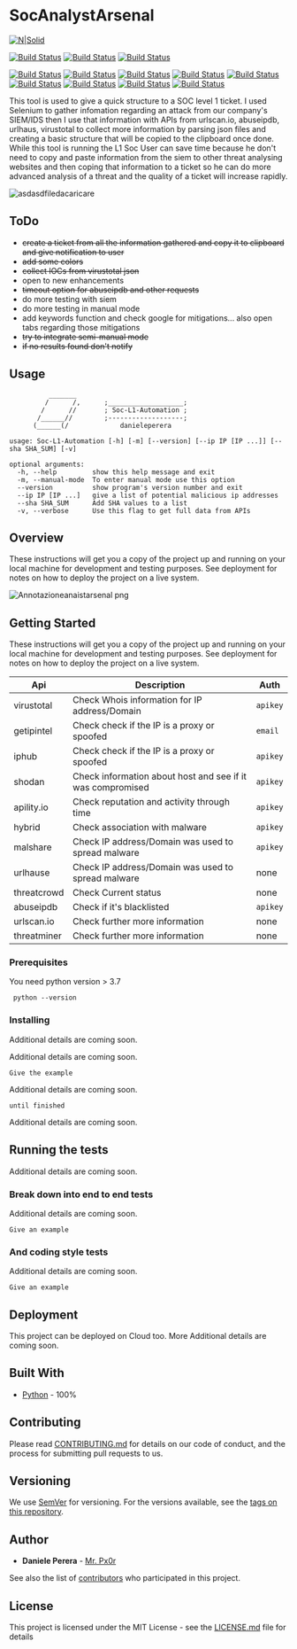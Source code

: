 # SocAnalystArsenal

[![N|Solid](https://camo.githubusercontent.com/5392ad6fb7875a2520001270f08309896b6cb25d/687474703a2f2f466f7254686542616467652e636f6d2f696d616765732f6261646765732f6d6164652d776974682d707974686f6e2e737667)](https://www.python.org/)

[![Build Status](https://img.shields.io/badge/Version-v0.0.1-brightgreen.svg)](https://shields.io/) [![Build Status](https://img.shields.io/badge/Status-Building-red.svg)](https://shields.io/) [![Build Status](https://img.shields.io/badge/Platform-windows10-blue.svg)](https://shields.io/)

[![Build Status](https://img.shields.io/badge/API-urlscan.io-lightgrey.svg)](https://urlscan.io/) [![Build Status](https://img.shields.io/badge/API-abuseipdb-lightgrey.svg)](https://www.abuseipdb.com/) [![Build Status](https://img.shields.io/badge/API-urlhaus-lightgrey.svg)](https://urlhaus.abuse.ch/) [![Build Status](https://img.shields.io/badge/API-shodan-lightgrey.svg)](https://www.virustotal.com/gui/home/upload) [![Build Status](https://img.shields.io/badge/API-apility.io-lightgrey.svg)](https://www.virustotal.com/gui/home/upload) [![Build Status](https://img.shields.io/badge/API-hybrid-lightgrey.svg)](https://www.virustotal.com/gui/home/upload) [![Build Status](https://img.shields.io/badge/API-malshare-lightgrey.svg)](https://www.virustotal.com/gui/home/upload) [![Build Status](https://img.shields.io/badge/API-threatcrowd-lightgrey.svg)](https://www.virustotal.com/gui/home/upload) [![Build Status](https://img.shields.io/badge/API-threatminer-lightgrey.svg)](https://www.virustotal.com/gui/home/upload)


This tool is used to give a quick structure to a SOC level 1 ticket. I used Selenium to gather infomation regarding an attack from our company's SIEM/IDS then I use that information with APIs from urlscan.io, abuseipdb, urlhaus, virustotal to collect more information by parsing json files and creating a basic structure that will be copied to the clipboard once done. While this tool is running the L1 Soc User can save time because he don't need to copy and paste information from the siem to other threat analysing websites and then coping that information to a ticket so he can do more advanced analysis of a threat and the quality of a ticket will increase rapidly.
  
![asdasdfiledacaricare](https://user-images.githubusercontent.com/45230107/55170057-2decdf80-5176-11e9-889c-a4f67fdb49f8.gif)


## ToDo
  - ~~create a ticket from all the information gathered and copy it to clipboard and give notification to user~~
  - ~~add some colors~~
  - ~~collect IOCs from virustotal json~~
  - open to new enhancements
  - ~~timeout option for abuseipdb and other requests~~
  - do more testing with siem
  - do more testing in manual mode
  - add keywords function and check google for mitigations... also open tabs regarding those mitigations
  - ~~try to integrate semi-manual mode~~
  - ~~if no results found don't notify~~

## Usage
```
          _______
         /      /,      ;___________________;
        /      //       ; Soc-L1-Automation ;
       /______//        ;-------------------;
      (______(/             danieleperera
      
usage: Soc-L1-Automation [-h] [-m] [--version] [--ip IP [IP ...]] [--sha SHA_SUM] [-v]

optional arguments:
  -h, --help         show this help message and exit
  -m, --manual-mode  To enter manual mode use this option
  --version          show program's version number and exit
  --ip IP [IP ...]   give a list of potential malicious ip addresses
  --sha SHA_SUM      Add SHA values to a list
  -v, --verbose      Use this flag to get full data from APIs
```
## Overview

These instructions will get you a copy of the project up and running on your local machine for development and testing purposes. See deployment for notes on how to deploy the project on a live system.

![Annotazioneanaistarsenal png](https://user-images.githubusercontent.com/45230107/56796380-b791da80-6812-11e9-9618-e8818df9ea99.jpg)


## Getting Started

These instructions will get you a copy of the project up and running on your local machine for development and testing purposes. See deployment for notes on how to deploy the project on a live system.

| Api         | Description                                                | Auth    |
|-------------|------------------------------------------------------------|---------|
| virustotal  | Check Whois information for IP address/Domain              | `apikey`|
| getipintel  | Check check if the IP is a proxy or spoofed                | `email` |
| iphub       | Check check if the IP is a proxy or spoofed                | `apikey`|
| shodan      | Check information about host and see if it was compromised | `apikey`|
| apility.io  | Check reputation and activity through time                 | `apikey`|
| hybrid      | Check association with malware                             | `apikey`|
| malshare    | Check IP address/Domain was used to spread malware         | `apikey`|
| urlhause    | Check IP address/Domain was used to spread malware         | none    |
| threatcrowd | Check Current status                                       | none    |
| abuseipdb   | Check if it's blacklisted                                  | `apikey`|
| urlscan.io  | Check further more information                             | none    |
| threatminer | Check further more information                             | none    |

### Prerequisites

You need python version > 3.7

```
 python --version
```

### Installing

Additional details are coming soon.

Additional details are coming soon.

```
Give the example
```

Additional details are coming soon.

```
until finished
```

Additional details are coming soon.

## Running the tests

Additional details are coming soon.

### Break down into end to end tests

Additional details are coming soon.

```
Give an example
```

### And coding style tests

Additional details are coming soon.

```
Give an example
```

## Deployment

This project can be deployed on Cloud too. More Additional details are coming soon.

## Built With

* [Python](https://www.python.org/) - 100%

## Contributing

Please read [CONTRIBUTING.md](https://gist.github.com/) for details on our code of conduct, and the process for submitting pull requests to us.

## Versioning

We use [SemVer](http://semver.org/) for versioning. For the versions available, see the [tags on this repository](https://github.com/danieleperera/clean_breach/tags). 

## Author

* **Daniele Perera** - [Mr. Px0r](https://github.com/danieleperera)

See also the list of [contributors](https://github.com/danieleperera/clean_breach/graphs/contributors) who participated in this project.

## License

This project is licensed under the MIT License - see the [LICENSE.md](LICENSE.md) file for details







